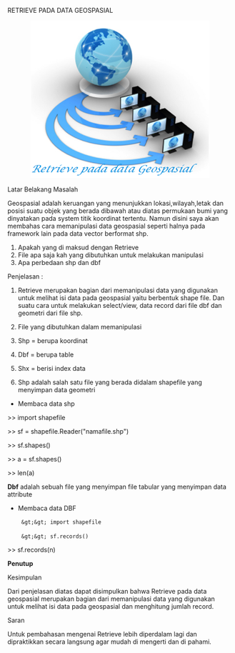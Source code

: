 RETRIEVE PADA DATA GEOSPASIAL
<p align="center">
  
<img src="../../img/o.png" width="400px">

</p>
 
Latar Belakang Masalah

Geospasial adalah keruangan yang menunjukkan lokasi,wilayah,letak dan posisi suatu objek yang berada dibawah atau diatas permukaan bumi yang dinyatakan pada system titik koordinat tertentu. Namun disini saya akan membahas cara memanipulasi data geospasial seperti halnya pada framework lain pada data vector berformat shp.

1. Apakah yang di maksud dengan Retrieve
2. File apa saja kah yang dibutuhkan untuk melakukan manipulasi
3. Apa perbedaan shp dan dbf

Penjelasan :

1. Retrieve merupakan bagian dari memanipulasi data yang digunakan untuk melihat isi data pada geospasial yaitu berbentuk shape file.  Dan suatu cara untuk melakukan select/view, data record dari file dbf dan geometri dari file shp.
2. File yang dibutuhkan dalam memanipulasi

1. Shp = berupa koordinat
2. Dbf = berupa table
3. Shx = berisi index data

1. Shp adalah salah satu file yang berada didalam shapefile yang menyimpan data geometri

- Membaca data shp

&gt;&gt; import shapefile

&gt;&gt; sf = shapefile.Reader(&quot;namafile.shp&quot;)

&gt;&gt; sf.shapes()

&gt;&gt; a = sf.shapes()

&gt;&gt; len(a)

**Dbf**  adalah sebuah file yang menyimpan file tabular yang menyimpan data attribute

- Membaca data DBF

       &gt;&gt; import shapefile

       &gt;&gt; sf.records()

&gt;&gt; sf.records(n)

**Penutup**

Kesimpulan

Dari penjelasan diatas dapat disimpulkan bahwa Retrieve pada data geospasial  merupakan bagian dari memanipulasi data yang digunakan untuk melihat isi data pada geospasial dan menghitung jumlah record.

Saran

Untuk pembahasan mengenai Retrieve lebih diperdalam lagi dan dipraktikkan secara langsung agar mudah di mengerti dan di pahami.